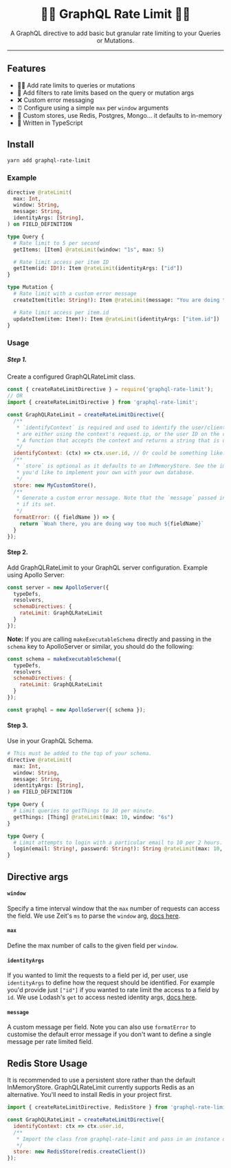 
<h1 align="center">💂‍♀️ GraphQL Rate Limit 💂‍♂️</h1>

<p align="center">
A GraphQL directive to add basic but granular rate limiting to your Queries or Mutations.
</p>

---

## Features

- 💂‍♀️ Add rate limits to queries or mutations 
- 🔑 Add filters to rate limits based on the query or mutation args
- ❌ Custom error messaging
- ⏰ Configure using a simple `max` per `window` arguments
- 💼 Custom stores, use Redis, Postgres, Mongo... it defaults to in-memory
- 💪 Written in TypeScript


## Install

```sh
yarn add graphql-rate-limit
```

### Example

```graphql
directive @rateLimit(
  max: Int, 
  window: String,
  message: String, 
  identityArgs: [String], 
) on FIELD_DEFINITION

type Query {
  # Rate limit to 5 per second
  getItems: [Item] @rateLimit(window: "1s", max: 5)

  # Rate limit access per item ID
  getItem(id: ID!): Item @rateLimit(identityArgs: ["id"])
}

type Mutation {
  # Rate limit with a custom error message
  createItem(title: String!): Item @rateLimit(message: "You are doing that too often.")

  # Rate limit access per item.id
  updateItem(item: Item!): Item @rateLimit(identityArgs: ["item.id"])
}
```

### Usage

##### Step 1. 

Create a configured GraphQLRateLimit class.

```js
const { createRateLimitDirective } = require('graphql-rate-limit');
// OR
import { createRateLimitDirective } from 'graphql-rate-limit';

const GraphQLRateLimit = createRateLimitDirective({
  /**
   * `identifyContext` is required and used to identify the user/client. The most likely cases
   * are either using the context's request.ip, or the user ID on the context.
   * A function that accepts the context and returns a string that is used to identify the user.
   */
  identifyContext: (ctx) => ctx.user.id, // Or could be something like: return ctx.req.ip;
  /**
   * `store` is optional as it defaults to an InMemoryStore. See the implementation of InMemoryStore if 
   * you'd like to implement your own with your own database.
   */
  store: new MyCustomStore(),
  /**
   * Generate a custom error message. Note that the `message` passed in to the directive will be used 
   * if its set.
   */
  formatError: ({ fieldName }) => {
    return `Woah there, you are doing way too much ${fieldName}`
  }
});
```

#### Step 2.

Add GraphQLRateLimit to your GraphQL server configuration. Example using Apollo Server:

```js
const server = new ApolloServer({
  typeDefs,
  resolvers,
  schemaDirectives: {
    rateLimit: GraphQLRateLimit
  }
});
```

**Note:** If you are calling `makeExecutableSchema` directly and passing in the `schema` key to ApolloServer or similar, you should do the following:

```js
const schema = makeExecutableSchema({
  typeDefs,
  resolvers
  schemaDirectives: {
    rateLimit: GraphQLRateLimit
  }
});

const graphql = new ApolloServer({ schema });
```


#### Step 3.

Use in your GraphQL Schema.

```graphql
# This must be added to the top of your schema.
directive @rateLimit(
  max: Int, 
  window: String,
  message: String, 
  identityArgs: [String], 
) on FIELD_DEFINITION

type Query {
  # Limit queries to getThings to 10 per minute.
  getThings: [Thing] @rateLimit(max: 10, window: "6s")
}

type Query {
  # Limit attempts to login with a particular email to 10 per 2 hours.
  login(email: String!, password: String!): String @rateLimit(max: 10, window: "2h", identityArgs: ["email"])
}
```

## Directive args

#### `window`

Specify a time interval window that the `max` number of requests can access the field. We use Zeit's `ms` to parse the `window` arg, [docs here](https://github.com/zeit/ms).

#### `max`

Define the max number of calls to the given field per `window`.

#### `identityArgs`

If you wanted to limit the requests to a field per id, per user, use `identityArgs` to define how the request should be identified. For example you'd provide just `["id"]` if you wanted to rate limit the access to a field by `id`. We use Lodash's `get` to access nested identity args, [docs here](https://lodash.com/docs/4.17.11#get).

#### `message`

A custom message per field. Note you can also use `formatError` to customise the default error message if you don't want to define a single message per rate limited field.

## Redis Store Usage

It is recommended to use a persistent store rather than the default InMemoryStore. GraphQLRateLimit currently supports Redis as an alternative. You'll need to install Redis in your project first. 

```js
import { createRateLimitDirective, RedisStore } from 'graphql-rate-limit';

const GraphQLRateLimit = createRateLimitDirective({
  identifyContext: ctx => ctx.user.id,
  /**
   * Import the class from graphql-rate-limit and pass in an instance of redis client to the constructor
   */
  store: new RedisStore(redis.createClient())
});
```



